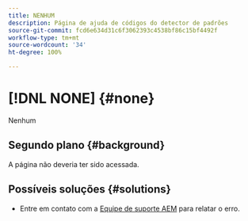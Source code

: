 ```yaml
---
title: NENHUM
description: Página de ajuda de códigos do detector de padrões
source-git-commit: fcd6e634d31c6f3062393c4538bf86c15bf4492f
workflow-type: tm+mt
source-wordcount: '34'
ht-degree: 100%

---
```



# [!DNL NONE] {#none}

Nenhum

## Segundo plano {#background}

A página não deveria ter sido acessada.

## Possíveis soluções {#solutions}

* Entre em contato com a [Equipe de suporte AEM](https://helpx.adobe.com/br/enterprise/using/support-for-experience-cloud.html) para relatar o erro.
